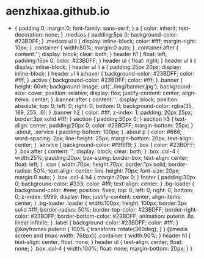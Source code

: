 # aenzhixaa.github.io
* {
	padding:0;
	margin:0;
	font-family: sans-serif;
}
a {
	color: inherit;
	text-decoration: none;
}
.medsos {
	padding:5px 0;
	background-color: #23BDFF;
}
.medsos ul li {
	display: inline-block;
	color: #fff;
	margin-right: 10px;
}
.container {
	width:80%;
	margin:0 auto;
}
.container:after {
	content:'';
	display: block;
	clear: both;
}
header h1 {
	float: left;
	padding:15px 0;
	color: #23BDFF;
}
header ul {
	float: right;
}
header ul li {
	display: inline-block;
}
header ul li a {
	padding:25px 20px;
	display: inline-block;
}
header ul li a:hover {
	background-color: #23BDFF;
	color: #fff;
}
.active {
	background-color: #23BDFF;
	color: #fff;
}
.banner {
	height: 60vh;
	background-image: url('../img/banner.jpg');
	background-size: cover;
	position: relative;
	display: flex;
	justify-content: center;
	align-items: center;
}
.banner:after {
	content:'';
	display: block;
	position: absolute;
	top: 0;
	left: 0;
	right: 0;
	bottom: 0;
	background-color: rgba(35, 189, 255, .6);
}
.banner h2 {
	color: #fff;
	z-index: 1;
	padding: 20px 25px;
	border:3px solid #fff;
}
section {
	padding:50px 0;
}
section h3 {
	text-align: center;
	padding:20px 0;
	color: #23BDFF;
	margin-bottom: 25px;
}
.about,
.service {
	padding-bottom: 100px;
}
.about p {
	color: #666;
	word-spacing: 2px;
	line-height: 25px;
	margin-bottom: 20px;
	text-align: center;
}
.service {
	background-color: #f9f9f9;
}
.box {
	color: #23BDFF;
}
.box:after {
	content: '';
	display: block;
	clear: both;
}
.box .col-4 {
	width:25%;
	padding:20px;
	box-sizing: border-box;
	text-align: center;
	float: left;
}
.icon {
	width:70px;
	height:70px;
	border:1px solid;
	border-radius: 50%;
	text-align: center;
	line-height: 70px;
	font-size: 20px;
	margin:0 auto;
}
.box .col-4 h4 {
	margin:20px 0;
}
footer {
	padding:30px 0;
	background-color: #333;
	color: #fff;
	text-align: center;
}
.bg-loader {
	background-color: #eee;
	position: fixed;
	top: 0;
	left: 0;
	right: 0;
	bottom: 0;
	z-index: 9999;
	display: flex;
	justify-content: center;
	align-items: center;
}
.bg-loader .loader {
	width:100px;
	height: 100px;
	border:3px solid #fff;
	border-radius: 50%;
	border-top-color: #23BDFF;
	border-right-color: #23BDFF;
	border-bottom-color: #23BDFF;
	animation: puterin .8s linear infinite;
}
.label {
	background-color: #23BDFF;
	color: #fff;
}
@keyframes puterin {
	100% {
		transform: rotate(360deg);
	}
}
@media screen and (max-width: 768px){
	.container {
		width:90%;
	}
	header h1 {
		text-align: center;
		float: none;
	}
	header ul {
		text-align: center;
		float: none;
	}
	.box .col-4 {
		width:100%;
		float: none;
		margin-bottom: 20px;
	}
}
